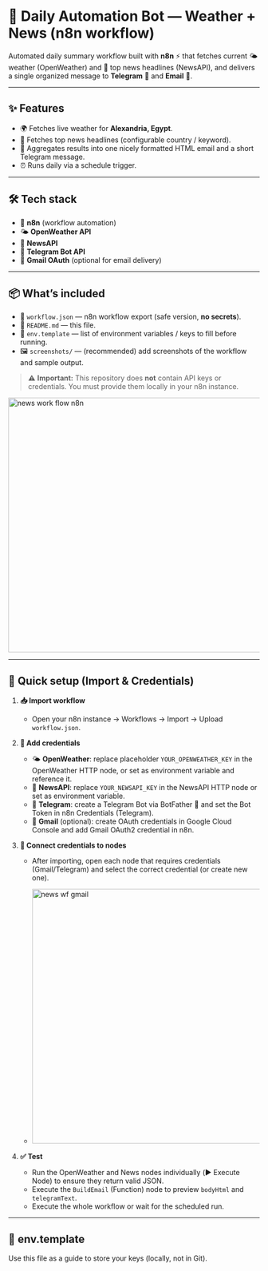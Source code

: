 # 🤖 Daily Automation Bot — Weather + News (n8n workflow)

Automated daily summary workflow built with **n8n** ⚡ that fetches current 🌤 weather (OpenWeather) and 📰 top news headlines (NewsAPI), and delivers a single organized message to **Telegram** 💬 and **Email** 📧.

---

## ✨ Features
- 🌍 Fetches live weather for **Alexandria, Egypt**.
- 📰 Fetches top news headlines (configurable country / keyword).
- 📑 Aggregates results into one nicely formatted HTML email and a short Telegram message.
- ⏰ Runs daily via a schedule trigger.

---

## 🛠 Tech stack
- 🔄 **n8n** (workflow automation)
- 🌤 **OpenWeather API**
- 📰 **NewsAPI**
- 💬 **Telegram Bot API**
- 📧 **Gmail OAuth** (optional for email delivery)

---

## 📦 What’s included
- 📂 `workflow.json` — n8n workflow export (safe version, **no secrets**).
- 📝 `README.md` — this file.
- 🔑 `env.template` — list of environment variables / keys to fill before running.
- 🖼 `screenshots/` — (recommended) add screenshots of the workflow and sample output.

> ⚠️ **Important:** This repository does **not** contain API keys or credentials. You must provide them locally in your n8n instance.
>
> 
<img width="960" height="510" alt="news work flow n8n" src="https://github.com/user-attachments/assets/7e3b62d2-f231-4a31-a91f-1a317e989ae1" />

---

## 🚀 Quick setup (Import & Credentials)
1. **📥 Import workflow**
   - Open your n8n instance → Workflows → Import → Upload `workflow.json`.
2. **🔑 Add credentials**
   - 🌤 **OpenWeather**: replace placeholder `YOUR_OPENWEATHER_KEY` in the OpenWeather HTTP node, or set as environment variable and reference it.
   - 📰 **NewsAPI**: replace `YOUR_NEWSAPI_KEY` in the NewsAPI HTTP node or set as environment variable.
   - 💬 **Telegram**: create a Telegram Bot via BotFather 🤖 and set the Bot Token in n8n Credentials (Telegram).
   - 📧 **Gmail** (optional): create OAuth credentials in Google Cloud Console and add Gmail OAuth2 credential in n8n.
3. **🔗 Connect credentials to nodes**
   - After importing, open each node that requires credentials (Gmail/Telegram) and select the correct credential (or create new one).
  
   - <img width="960" height="510" alt="news wf gmail" src="https://github.com/user-attachments/assets/accea7f4-6c1e-49da-93b2-74a0b22812f0" />

4. **✅ Test**
   - Run the OpenWeather and News nodes individually (▶️ Execute Node) to ensure they return valid JSON.
   - Execute the `BuildEmail` (Function) node to preview `bodyHtml` and `telegramText`.
   - Execute the whole workflow or wait for the scheduled run.

---

## 🧩 env.template
Use this file as a guide to store your keys (locally, not in Git).

